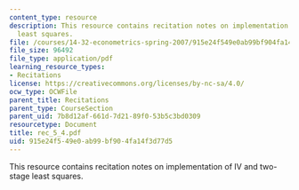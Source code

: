 ```yaml
---
content_type: resource
description: This resource contains recitation notes on implementation of IV and two-stage
  least squares.
file: /courses/14-32-econometrics-spring-2007/915e24f549e0ab99bf904fa14f3d77d5_rec_5_4.pdf
file_size: 96492
file_type: application/pdf
learning_resource_types:
- Recitations
license: https://creativecommons.org/licenses/by-nc-sa/4.0/
ocw_type: OCWFile
parent_title: Recitations
parent_type: CourseSection
parent_uid: 7b8d12af-661d-7d21-89f0-53b5c3bd0309
resourcetype: Document
title: rec_5_4.pdf
uid: 915e24f5-49e0-ab99-bf90-4fa14f3d77d5
---
```

This resource contains recitation notes on implementation of IV and two-stage least squares.